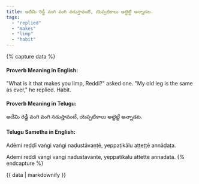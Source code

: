 ```yaml
---
title: అదేమి రెడ్డీ వంగి వంగి నడుస్తావంటే, యెప్పటికాలు అట్టెట్టే అన్నాడట.
tags:
  - "replied"
  - "makes"
  - "limp"
  - "habit"
---
```


{% capture data %}
#### Proverb Meaning in English:
"What is it that makes you limp, Reddi?" asked one. "My old leg is the same as ever," he replied.
Habit.

#### Proverb Meaning in Telugu:
అదేమి రెడ్డీ వంగి వంగి నడుస్తావంటే, యెప్పటికాలు అట్టెట్టే అన్నాడట.

#### Telugu Sametha in English:
Adēmi reḍḍī vaṅgi vaṅgi naḍustāvaṇṭē, yeppaṭikālu aṭṭeṭṭē annāḍaṭa.

Ademi reddi vangi vangi nadustavante, yeppatikalu attette annadata.
{% endcapture %}

{{ data | markdownify }}

